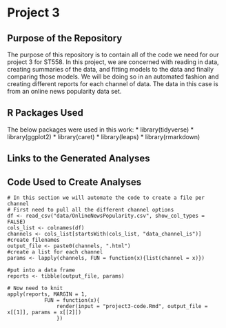 # Project 3

## Purpose of the Repository

The purpose of this repository is to contain all of the code we need for our project 3 for ST558. In this project, we are concerned with reading in data,
creating summaries of the data, and fitting models to the data and finally comparing those models. We will be doing so in an automated fashion and creating
different reports for each channel of data. The data in this case is from an online news popularity data set.

## R Packages Used
The below packages were used in this work:
    * library(tidyverse)
    * library(ggplot2)
    * library(caret)
    * library(leaps)
    * library(rmarkdown)
    
## Links to the Generated Analyses

## Code Used to Create Analyses
```{r setup, eval = FALSE}
# In this section we will automate the code to create a file per channel
# First need to pull all the different channel options
df <- read_csv("data/OnlineNewsPopularity.csv", show_col_types = FALSE)
cols_list <- colnames(df)
channels <- cols_list[startsWith(cols_list, "data_channel_is")]
#create filenames
output_file <- paste0(channels, ".html")
#create a list for each channel
params <- lapply(channels, FUN = function(x){list(channel = x)})

#put into a data frame 
reports <- tibble(output_file, params)

# Now need to knit
apply(reports, MARGIN = 1, 
            FUN = function(x){
                render(input = "project3-code.Rmd", output_file = x[[1]], params = x[[2]])
                })

```
